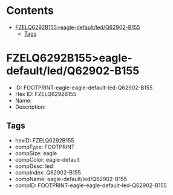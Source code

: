 



Contents
========

* [FZELQ6292B155>eagle-default/led/Q62902-B155](#fzelq6292b155eagle-defaultledq62902-b155)
	* [Tags](#tags)

# FZELQ6292B155>eagle-default/led/Q62902-B155

- ID: FOOTPRINT-eagle-eagle-default-led-Q62902-B155
- Hex ID: FZELQ6292B155
- Name: 
- Description: 

## Tags

- hexID: FZELQ6292B155
- oompType: FOOTPRINT
- oompSize: eagle
- oompColor: eagle-default
- oompDesc: led
- oompIndex: Q62902-B155
- oompName: eagle-default/led/Q62902-B155
- oompID: FOOTPRINT-eagle-eagle-default-led-Q62902-B155
